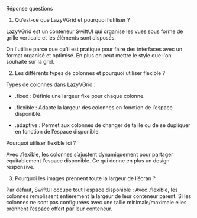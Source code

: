 
Réponse questions


1. Qu’est-ce que LazyVGrid et pourquoi l’utiliser ?

LazyVGrid est un conteneur SwiftUI qui organise les vues sous forme de grille verticale et les éléments sont disposés.

On l'utilise parce que qu'il est pratique pour faire des interfaces avec un format organisé et optimisé. En plus on peut mettre le style que l'on souhaite sur la grid.


2. Les différents types de colonnes et pourquoi utiliser flexible ?

Types de colonnes dans LazyVGrid :
- .fixed :
Définie une largeur fixe pour chaque colonne.

- .flexible :
Adapte la largeur des colonnes en fonction de l’espace disponible.

- .adaptive :
Permet aux colonnes de changer de taille ou de se dupliquer en fonction de l’espace disponible.

Pourquoi utiliser flexible ici ?
 
 Avec .flexible, les colonnes s’ajustent dynamiquement pour partager équitablement l’espace disponible. Ce qui donne en plus un design responsive.

3. Pourquoi les images prennent toute la largeur de l’écran ?

Par défaut, SwiftUI occupe tout l’espace disponible : Avec .flexible, les colonnes remplissent entièrement la largeur de leur conteneur parent.
Si les colonnes ne sont pas configurées avec une taille minimale/maximale elles prennent l’espace offert par leur conteneur.



